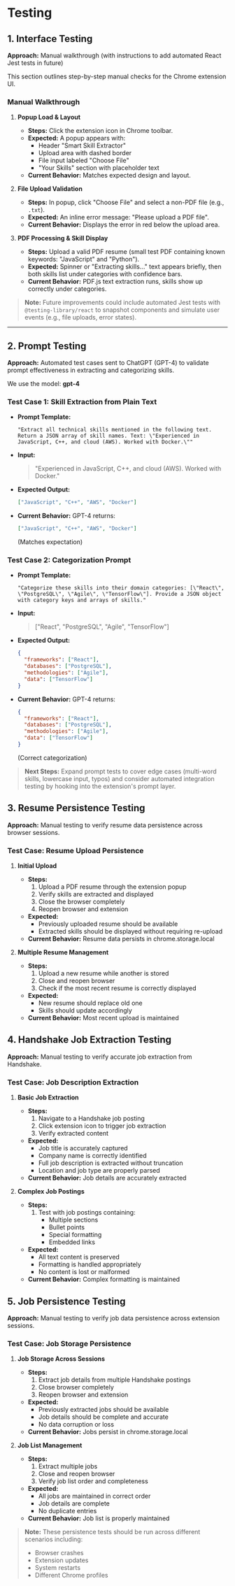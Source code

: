 # Testing

## 1. Interface Testing

**Approach:** Manual walkthrough (with instructions to add automated React Jest tests in future)

This section outlines step-by-step manual checks for the Chrome extension UI.

### Manual Walkthrough

1. **Popup Load & Layout**

   - **Steps:** Click the extension icon in Chrome toolbar.
   - **Expected:** A popup appears with:
     - Header "Smart Skill Extractor"
     - Upload area with dashed border
     - File input labeled "Choose File"
     - "Your Skills" section with placeholder text
   - **Current Behavior:** Matches expected design and layout.

2. **File Upload Validation**

   - **Steps:** In popup, click "Choose File" and select a non-PDF file (e.g., `.txt`).
   - **Expected:** An inline error message: "Please upload a PDF file".
   - **Current Behavior:** Displays the error in red below the upload area.

3. **PDF Processing & Skill Display**

   - **Steps:** Upload a valid PDF resume (small test PDF containing known keywords: "JavaScript" and "Python").
   - **Expected:** Spinner or "Extracting skills..." text appears briefly, then both skills list under categories with confidence bars.
   - **Current Behavior:** PDF.js text extraction runs, skills show up correctly under categories.



> **Note:** Future improvements could include automated Jest tests with `@testing-library/react` to snapshot components and simulate user events (e.g., file uploads, error states).

---

## 2. Prompt Testing

**Approach:** Automated test cases sent to ChatGPT (GPT-4) to validate prompt effectiveness in extracting and categorizing skills.

We use the model: **gpt-4**

### Test Case 1: Skill Extraction from Plain Text

- **Prompt Template:**
  ```text
  "Extract all technical skills mentioned in the following text. Return a JSON array of skill names. Text: \"Experienced in JavaScript, C++, and cloud (AWS). Worked with Docker.\""
  ```
- **Input:**
  > "Experienced in JavaScript, C++, and cloud (AWS). Worked with Docker."
- **Expected Output:**
  ```json
  ["JavaScript", "C++", "AWS", "Docker"]
  ```
- **Current Behavior:** GPT-4 returns:
  ```json
  ["JavaScript", "C++", "AWS", "Docker"]
  ```
  (Matches expectation)

### Test Case 2: Categorization Prompt

- **Prompt Template:**
  ```text
  "Categorize these skills into their domain categories: [\"React\", \"PostgreSQL\", \"Agile\", \"TensorFlow\"]. Provide a JSON object with category keys and arrays of skills."
  ```
- **Input:**
  > ["React", "PostgreSQL", "Agile", "TensorFlow"]
- **Expected Output:**
  ```json
  {
    "frameworks": ["React"],
    "databases": ["PostgreSQL"],
    "methodologies": ["Agile"],
    "data": ["TensorFlow"]
  }
  ```
- **Current Behavior:** GPT-4 returns:
  ```json
  {
    "frameworks": ["React"],
    "databases": ["PostgreSQL"],
    "methodologies": ["Agile"],
    "data": ["TensorFlow"]
  }
  ```
  (Correct categorization)

> **Next Steps:** Expand prompt tests to cover edge cases (multi-word skills, lowercase input, typos) and consider automated integration testing by hooking into the extension's prompt layer.

## 3. Resume Persistence Testing

**Approach:** Manual testing to verify resume data persistence across browser sessions.

### Test Case: Resume Upload Persistence

1. **Initial Upload**
   - **Steps:** 
     1. Upload a PDF resume through the extension popup
     2. Verify skills are extracted and displayed
     3. Close the browser completely
     4. Reopen browser and extension
   - **Expected:** 
     - Previously uploaded resume should be available
     - Extracted skills should be displayed without requiring re-upload
   - **Current Behavior:** Resume data persists in chrome.storage.local

2. **Multiple Resume Management**
   - **Steps:**
     1. Upload a new resume while another is stored
     2. Close and reopen browser
     3. Check if the most recent resume is correctly displayed
   - **Expected:** 
     - New resume should replace old one
     - Skills should update accordingly
   - **Current Behavior:** Most recent upload is maintained

## 4. Handshake Job Extraction Testing

**Approach:** Manual testing to verify accurate job extraction from Handshake.

### Test Case: Job Description Extraction

1. **Basic Job Extraction**
   - **Steps:**
     1. Navigate to a Handshake job posting
     2. Click extension icon to trigger job extraction
     3. Verify extracted content
   - **Expected:**
     - Job title is accurately captured
     - Company name is correctly identified
     - Full job description is extracted without truncation
     - Location and job type are properly parsed
   - **Current Behavior:** Job details are accurately extracted

2. **Complex Job Postings**
   - **Steps:**
     1. Test with job postings containing:
        - Multiple sections
        - Bullet points
        - Special formatting
        - Embedded links
   - **Expected:**
     - All text content is preserved
     - Formatting is handled appropriately
     - No content is lost or malformed
   - **Current Behavior:** Complex formatting is maintained

## 5. Job Persistence Testing

**Approach:** Manual testing to verify job data persistence across extension sessions.

### Test Case: Job Storage Persistence

1. **Job Storage Across Sessions**
   - **Steps:**
     1. Extract job details from multiple Handshake postings
     2. Close browser completely
     3. Reopen browser and extension
   - **Expected:**
     - Previously extracted jobs should be available
     - Job details should be complete and accurate
     - No data corruption or loss
   - **Current Behavior:** Jobs persist in chrome.storage.local

2. **Job List Management**
   - **Steps:**
     1. Extract multiple jobs
     2. Close and reopen browser
     3. Verify job list order and completeness
   - **Expected:**
     - All jobs are maintained in correct order
     - Job details are complete
     - No duplicate entries
   - **Current Behavior:** Job list is properly maintained

> **Note:** These persistence tests should be run across different scenarios including:
> - Browser crashes
> - Extension updates
> - System restarts
> - Different Chrome profiles
